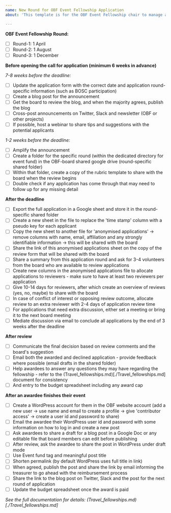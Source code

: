 ```yaml
---
name: New Round for OBF Event Fellowship Application
about: 'This template is for the OBF Event Fellowship chair to manage a new application round'

---
```


**OBF Event Fellowship Round:**

- [ ] Round-1: 1 April
- [ ] Round-2: 1 August
- [ ] Round-3: 1 December

**Before opening the call for application (minimum 6 weeks in advance)**

*7-8 weeks before the deadline:*
- [ ] Update the application form with the correct date and application round-specific information (such as BOSC participation)
- [ ] Create a blog post for the announcement
- [ ] Get the board to review the blog, and when the majority agrees, publish the blog
- [ ] Cross-post announcements on Twitter, Slack and newsletter (OBF or other projects)
- [ ] If possible, host a webinar to share tips and suggestions with the potential applicants

*1-2 weeks before the deadline:*
- [ ] Amplify the announcement
- [ ] Create a folder for the specific round (within the dedicated directory for event fund) in the OBF-board shared google drive (round-specific shared folder)
- [ ] Within that folder, create a copy of the rubric template to share with the board when the review begins
- [ ] Double check if any application has come through that may need to follow up for any missing detail

**After the deadline**

- [ ] Export the full application in a Google sheet and store it in the round-specific shared folder
- [ ] Create a new sheet in the file to replace the 'time stamp' column with a pseudo key for each applicant
- [ ] Copy the new sheet to another file for 'anonymised applications' -> remove columns with name, email, affiliation and any strongly identifiable information -> this will be shared with the board
- [ ] Share the link of this anonymised applications sheet on the copy of the review form that will be shared with the board
- [ ] Share a summary from this application round and ask for 3-4 volunteers from the board who are available to review applications
- [ ] Create new columns in the anonymised applications file to allocate applications to reviewers - make sure to have at least two reviewers per application
- [ ] Give 10-14 days for reviewers, after which create an overview of reviews (yes, no, maybe) to share with the board
- [ ] In case of conflict of interest or opposing review outcome, allocate review to an extra reviewer with 2-4 days of application review time
- [ ] For applications that need extra discussion, either set a meeting or bring it to the next board meeting
- [ ] Mediate discussion via email to conclude all applications by the end of 3 weeks after the deadline

**After review**

- [ ] Communicate the final decision based on review comments and the board's suggestion
- [ ] Email both the awarded and declined application - provide feedback where possible (email drafts in the shared folder)
- [ ] Help awardees to answer any questions they may have regarding the fellowship - refer to the (Travel_fellowships.md)[./Travel_fellowships.md] document for consistency
- [ ] And entry to the budget spreadsheet including any award cap

**After an awardee finishes their event**

- [ ] Create a WordPress account for them in the OBF website account (add a new user -> use name and email to create a profile -> give 'contributor access' -> create a user id and password to share)
- [ ] Email the awardee their WordPress user id and password with some information on how to log in and create a new post
- [ ] Ask awardees to share a draft for a blog post in a Google Doc or any editable file that board members can edit before publishing
- [ ] After review, ask the awardee to share the post in WordPress under draft mode
- [ ] Use Event fund tag and meaningful post title
- [ ] Shorten permalink (by default WordPress uses full title in link)
- [ ] When agreed, publish the post and share the link by email informing the treasurer to go ahead with the reimbursement process
- [ ] Share the link to the blog post on Twitter, Slack and the post for the next round of application
- [ ] Update the budget spreadsheet once the award is paid

*See the full documentation for details: (Travel_fellowships.md)[./Travel_fellowships.md]*
